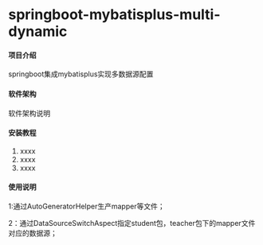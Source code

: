 # springboot-mybatisplus-multi-dynamic

#### 项目介绍
springboot集成mybatisplus实现多数据源配置

#### 软件架构
软件架构说明


#### 安装教程

1. xxxx
2. xxxx
3. xxxx

#### 使用说明

1:通过AutoGeneratorHelper生产mapper等文件；

2：通过DataSourceSwitchAspect指定student包，teacher包下的mapper文件对应的数据源；
